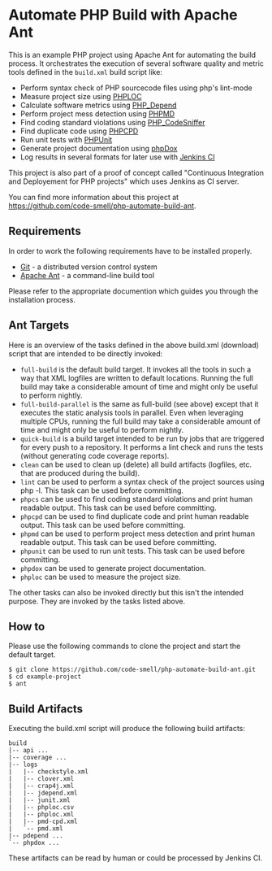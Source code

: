 # Automate PHP Build with Apache Ant

This is an example PHP project using Apache Ant for automating the build process.
It orchestrates the execution of several software quality and metric tools defined in 
the `build.xml` build script like:
 
- Perform syntax check of PHP sourcecode files using php's lint-mode
- Measure project size using [PHPLOC][PhpLoc]
- Calculate software metrics using [PHP_Depend][PhpDepend]
- Perform project mess detection using [PHPMD][PhpMd]
- Find coding standard violations using [PHP_CodeSniffer][PhpCodeSniffer]
- Find duplicate code using [PHPCPD][PhpCpd]
- Run unit tests with [PHPUnit][PhpUnit]
- Generate project documentation using [phpDox][PhpDox]
- Log results in several formats for later use with [Jenkins CI][jenkins] 

This project is also part of a proof of concept called "Continuous Integration and Deployement for
PHP projects" which uses Jenkins as CI server.

You can find more information about this project at <https://github.com/code-smell/php-automate-build-ant>.

## Requirements

In order to work the following requirements have to be installed properly.

- [Git][git] - a distributed version control system 
- [Apache Ant][ant] - a command-line build tool

Please refer to the appropriate documention which guides you through the installation process.

## Ant Targets

Here is an overview of the tasks defined in the above build.xml (download) script that are intended to be directly invoked:

- `full-build` is the default build target. It invokes all the tools in such a way that XML logfiles are written to default locations. Running the full build may take a considerable amount of time and might only be useful to perform nightly.
- `full-build-parallel` is the same as full-build (see above) except that it executes the static analysis tools in parallel. Even when leveraging multiple CPUs, running the full build may take a considerable amount of time and might only be useful to perform nightly.
- `quick-build` is a build target intended to be run by jobs that are triggered for every push to a repository. It performs a lint check and runs the tests (without generating code coverage reports).
- `clean` can be used to clean up (delete) all build artifacts (logfiles, etc. that are produced during the build).
- `lint` can be used to perform a syntax check of the project sources using php -l. This task can be used before committing.
- `phpcs` can be used to find coding standard violations and print human readable output. This task can be used before committing.
- `phpcpd` can be used to find duplicate code and print human readable output. This task can be used before committing.
- `phpmd` can be used to perform project mess detection and print human readable output. This task can be used before committing.
- `phpunit` can be used to run unit tests. This task can be used before committing.
- `phpdox` can be used to generate project documentation.
- `phploc` can be used to measure the project size.

The other tasks can also be invoked directly but this isn't the intended purpose. They are invoked by the tasks listed above.

## How to

Please use the following commands to clone the project and start the default target. 

    $ git clone https://github.com/code-smell/php-automate-build-ant.git
    $ cd example-project
    $ ant

## Build Artifacts

Executing the build.xml script will produce the following build artifacts:

    build
    |-- api ...
    |-- coverage ...
    |-- logs
    |   |-- checkstyle.xml
    |   |-- clover.xml
    |   |-- crap4j.xml
    |   |-- jdepend.xml
    |   |-- junit.xml
    |   |-- phploc.csv
    |   |-- phploc.xml
    |   |-- pmd-cpd.xml
    |   `-- pmd.xml
    |-- pdepend ...
    `-- phpdox ...

These artifacts can be read by human or could be processed by Jenkins CI.


[git]: https://git-scm.com
[ant]: http://ant.apache.org
[jenkins]: https://jenkins.io
[composer]: https://getcomposer.org
[PhpCodeSniffer]: https://github.com/squizlabs/PHP_CodeSniffer
[PhpUnit]: https://phpunit.de
[PhpCpd]: https://github.com/sebastianbergmann/phpcpd
[PhpDox]: http://phpdox.de
[PhpDepend]: https://pdepend.org
[PhpLoc]: https://github.com/sebastianbergmann/phploc
[PhpMd]: https://phpmd.org
